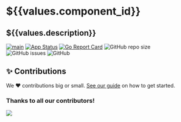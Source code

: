 # ${{values.component_id}}
## ${{values.description}}


[![main](https://github.com/${{values.destination.owner}}/${{values.component_id}}/actions/workflows/main.yml/badge.svg)](https://github.com/${{values.destination.owner}}/${{values.component_id}}/actions/workflows/main.yml)
[![App Status](https://argocd.diegoluisi.eti.br/api/badge?name=${{values.env}}-${{values.component_id}}&revision=true)](https://argocd.diegoluisi.eti.br/applications/${{values.env}}-${{values.component_id}})
[![Go Report Card](https://goreportcard.com/badge/github.com/${{values.destination.owner}}/${{values.component_id}})](https://goreportcard.com/report/github.com/${{values.destination.owner}}/${{values.component_id}})
![GitHub repo size](https://img.shields.io/github/repo-size/${{values.destination.owner}}/${{values.component_id}})
![GitHub issues](https://img.shields.io/github/issues/${{values.destination.owner}}/${{values.component_id}})
![GitHub](https://img.shields.io/github/license/${{values.destination.owner}}/${{values.component_id}})


## ✨ Contributions

We ❤️ contributions big or small. [See our guide](contributing.md) on how to get started.

### Thanks to all our contributors!

<a href="https://github.com/devxp-tech/${{values.component_id}}/graphs/contributors">
  <img src="https://contrib.rocks/image?repo=devxp-tech/${{values.component_id}}" />
</a>
